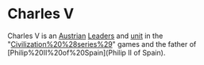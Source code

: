 # Charles V

Charles V is an [Austrian](Austrian) [Leaders](leader) and [unit](unit) in the "[Civilization%20%28series%29](Civilization)" games and the father of [Philip%20II%20of%20Spain](Philip II of Spain).